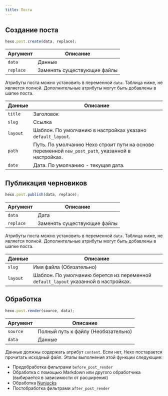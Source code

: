 ```yaml
---
title: Посты
---
```

## Создание поста

``` js
hexo.post.create(data, replace);
```

Аргумент | Описание
--- | ---
`data` | Данные
`replace` | Заменять существующие файлы

Атрибуты поста можно установить в переменной `data`. Таблица ниже, не является полной. Дополнительные атрибуты могут быть добавлены в шапке поста.

Данные | Описание
--- | ---
`title` | Заголовок
`slug` | Ссылка
`layout` | Шаблон. По умолчанию в настройках указано `default_layout`.
`path` | Путь. По умолчанию Hexo строит пути на основе переменной `new_post_path`, указанной в настройках.
`date` | Дата. По умолчанию - текущая дата.

## Публикация черновиков

``` js
hexo.post.publish(data, replace);
```

Аргумент | Описание
--- | ---
`data` | Дата
`replace` | Заменять существующие файлы

Атрибуты поста можно установить в переменной `data`. Таблица ниже, не является полной. Дополнительные атрибуты могут быть добавлены в шапке поста.

Данные | Описание
--- | ---
`slug` | Имя файла (Обязательно)
`layout` | Шаблон. По умолчанию берется из переменной `default_layout` указанной в настройках.

## Обработка

``` js
hexo.post.render(source, data);
```

Аргумент | Описание
--- | ---
`source` | Полный путь к файлу (Необязательно)
`data` | Данные

Данные должны содержать атрибут `content`. Если нет, Hexo постарается прочитать исходный файл. Этапы выполнения этой функции следующие:

- Предобработка фильтрами `before_post_render`
- Обработка с помощью Markdown или другого обработчика (выбирается в зависимости от расширения)
- Обработка [Nunjucks]
- Постобработка фильтрами `after_post_render`

[Nunjucks]: http://mozilla.github.io/nunjucks/
